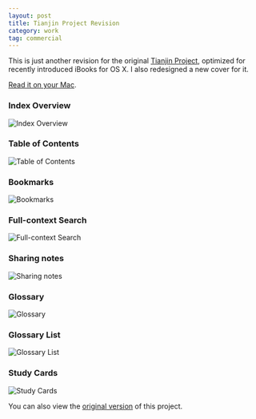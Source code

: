 ```yaml
---
layout: post
title: Tianjin Project Revision
category: work
tag: commercial
---
```


<div class=txt>
  <p>This is just another revision for the original <a href="{% post_url /work/commercial/2012-06-11-tianjin-project %}">Tianjin Project</a>, optimized for recently introduced iBooks for OS X. I also redesigned a new cover for it.</p>

  <p class="download"><a href="{{ site.data.var.download }}/Tianjin%20Revision.ibooks">Read it on your Mac</a>.</p>

  <h3>Index Overview</h3>
  <p><img src="{{ site.data.var.file }}/tianjin-revision-01.jpg" alt="Index Overview"></p>

  <h3>Table of Contents</h3>
  <p><img src="{{ site.data.var.file }}/tianjin-revision-02.jpg" alt="Table of Contents"></p>

  <h3>Bookmarks</h3>
  <p><img src="{{ site.data.var.file }}/tianjin-revision-03.jpg" alt="Bookmarks"></p>

  <h3>Full-context Search</h3>
  <p><img src="{{ site.data.var.file }}/tianjin-revision-04.jpg" alt="Full-context Search"></p>

  <h3>Sharing notes</h3>
  <p><img src="{{ site.data.var.file }}/tianjin-revision-05.jpg" alt="Sharing notes"></p>

  <h3>Glossary</h3>
  <p><img src="{{ site.data.var.file }}/tianjin-revision-06.jpg" alt="Glossary"></p>

  <h3>Glossary List</h3>
  <p><img src="{{ site.data.var.file }}/tianjin-revision-07.jpg" alt="Glossary List"></p>

  <h3>Study Cards</h3>
  <p><img src="{{ site.data.var.file }}/tianjin-revision-08.jpg" alt="Study Cards"></p>

  <p class=note>You can also view the <a href="{% post_url /work/commercial/2012-06-11-tianjin-project %}">original version</a> of this project.</p>
</div>
